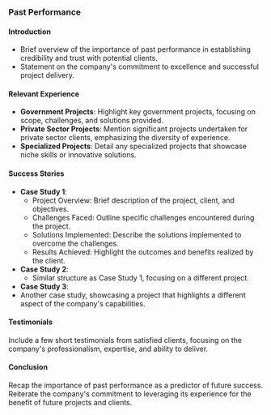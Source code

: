 <!-- Note to reader: This is just an outline. These sections will be filled out soon. -->

### Past Performance

#### Introduction

- Brief overview of the importance of past performance in establishing credibility and trust with potential clients.
- Statement on the company's commitment to excellence and successful project delivery.

#### Relevant Experience

- **Government Projects**: Highlight key government projects, focusing on scope, challenges, and solutions provided.
- **Private Sector Projects**: Mention significant projects undertaken for private sector clients, emphasizing the diversity of experience.
- **Specialized Projects**: Detail any specialized projects that showcase niche skills or innovative solutions.

#### Success Stories

- **Case Study 1**:
  - Project Overview: Brief description of the project, client, and objectives.
  - Challenges Faced: Outline specific challenges encountered during the project.
  - Solutions Implemented: Describe the solutions implemented to overcome the challenges.
  - Results Achieved: Highlight the outcomes and benefits realized by the client.
- **Case Study 2**:
  - Similar structure as Case Study 1, focusing on a different project.
- **Case Study 3**:
- Another case study, showcasing a project that highlights a different aspect of the company's capabilities.

#### Testimonials

Include a few short testimonials from satisfied clients, focusing on the company's professionalism, expertise, and ability to deliver.

#### Conclusion

Recap the importance of past performance as a predictor of future success.
Reiterate the company's commitment to leveraging its experience for the benefit of future projects and clients.
